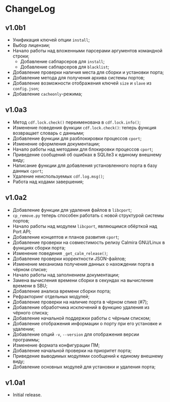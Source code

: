# ChangeLog

## v1.0b1

* Унификация ключей опции `install`;
* Выбор лицензии;
* Начало работы над вложенными парсерами аргументов командной строки;
    * Добавление сабпарсеров для `install`;
    * Добавление сабпарсеров для `blacklist`;
* Добавление проверки наличия места для сборки и установки порта;
* Добавление метода для получения архива системы портов;
* Добавление возможности отображения ключей `size` и `slave` из `config.json`;
* Добавление `cacheonly`-режима;

## v1.0a3

* Метод `cdf.lock.check()` переименована в `cdf.lock.info()`;
* Изменение поведения функции `cdf.lock.check()`: теперь функция возвращает словарь с данными;
* Добавление функции для разблокировки процессов `cport`;
* Изменение оформления документации;
* Начало работы над методами для блокировки процессов `cport`;
* Приведение сообщений об ошибках в SQLite3 к единому внешнему виду;
* Написание функции для добавления установленного порта в базу данных `cport`;
* Удаление неиспользуемых `cdf.log.msg()`;
* Работа над кодами завершения;

## v1.0a2

* Добавление функции для удаления файлов в `libcport`;
* `cp_remove.py` теперь способен работать с новой структурой системы портов;
* Начало работы над модулем `libcport`, являющимся обёрткой над Port API;
* Добавление концептов и планов развития `cport`;
* Добавление проверки на совместимость релизу Calmira GNU/Linux в функциях сборки порта;
* Изменение поведения `_get_calm_release()`;
* Добавление проверки корректности JSON-файлов;
* Изменение механизма получения данных о нахождении порта в чёрном списке;
* Начало работы над заполнением документации;
* Замена вычисления времени сборки в секундах на вычисление времени в SBU;
* Добавление анализа времени сборки порта;
* Рефракторинг отдельных модулей;
* Добавление проверки на наличие порта в чёрном спике (#7);
* Добавление обработчика исключений в функцию удаления из чёрного списка;
* Добавление начальной поддержки работы с чёрным списком;
* Добавление отображения информации о порту при его установке и удалении;
* Добавление опций `-v`, `--version` для отображения версии программы;
* Изменение формата конфигурации ПМ;
* Добавление начальной проверки на приоритет порта;
* Приведение выводимых модулями сообщений к единому внешнему виду;
* Добавление основных модулей для установки и удаления порта;

## v1.0a1

* Initial release.